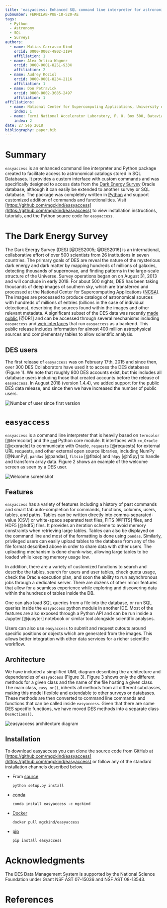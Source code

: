 ```yaml
---
title: 'easyaccess: Enhanced SQL command line interpreter for astronomical surveys'
pubnumber: FERMILAB-PUB-18-520-AE
tags:
  - Python
  - Astronomy
  - SQL
  - Surveys
authors:
  - name: Matias Carrasco Kind
    orcid: 0000-0002-4802-3194
    affiliation: 1
  - name: Alex Drlica-Wagner
    orcid: 0000-0001-8251-933X
    affiliation: 2
  - name: Audrey Koziol
    orcid: 0000-0001-8234-2116
    affiliation: 1
  - name: Don Petravick
    orcid: 0000-0002-3685-2497
    affiliation: 1
affiliations:
  - name: National Center for Supercomputing Applications, University of Illinois at Urbana-Champaign. 1205 W Clark St, Urbana, IL USA 61801
    index: 1
  - name: Fermi National Accelerator Laboratory, P. O. Box 500, Batavia,IL 60510, USA
    index: 2
date: 27 Sep 2018
bibliography: paper.bib
---
```



# Summary

`easyaccess` is an enhanced command line interpreter and Python package created to facilitate access to astronomical catalogs stored in SQL Databases. It provides a custom interface with custom commands and was specifically designed to access data from the [Dark Energy Survey](https://www.darkenergysurvey.org/) Oracle database, although it can easily be extended to another survey or SQL database. The package was completely written in [Python](https://www.python.org/) and support customized addition of commands and functionalities.
Visit [https://github.com/mgckind/easyaccess](https://github.com/mgckind/easyaccess) to view installation instructions, tutorials, and the Python source code for `easyaccess`.

# The Dark Energy Survey

The Dark Energy Survey (DES) [@DES2005; @DES2016] is an international, collaborative effort of over 500 scientists from 26 institutions in seven countries. The primary goals of DES are reveal the nature of the mysterious dark energy and dark matter by mapping hundreds of millions of galaxies, detecting thousands of supernovae, and finding patterns in the large-scale structure of the Universe. Survey operations began on on August 31, 2013 and will conclude in early 2019. For about 500 nights, DES has been taking thousands of deep images of southern sky, which are transferred and processed at the National Center for Supercomputing Applications ([NCSA](http://www.ncsa.illinois.edu/)). The images are processed to produce catalogs of astronomical sources with hundreds of millions of entries (billions in the case of individual detections), describing the sources found within the images and other relevant metadata.
A significant subset of the DES data was recently [made  public](https://des.ncsa.illinois.edu/releases/dr1) [@DR1] and can be accessed through several mechanisms including `easyaccess` and [web interfaces](https://des.ncsa.illinois.edu/easyweb/) that run `easyaccess` as a backend. This public release includes information for almost 400 million astrophysical sources and complementary tables to allow scientific analysis.

## DES users

The first release of `easyaccess` was on February 17th, 2015 and since then, over 300 DES Collaborators have used it to access the DES databases (Figure 1). We note that roughly 800 DES accounts exist, but this includes all database users including those that created accounts before the release of `easyaccess`. In August 2018 (version 1.4.4), we added support for the public DES data release, and since then we have increased the number of public users.

![Number of user since first version](easyaccess_users.png)

# `easyaccess`

`easyaccess` is a command line interpreter that is heavily based on `termcolor` [@termcolor] and the [`cmd`](https://docs.python.org/3/library/cmd.html) Python core module. It interfaces with `cx_Oracle` [@cxoracle] to communicate with Oracle, `requests` [@requests] for external URL requests, and other external open source libraries, including NumPy [@NumPy], `pandas` [@pandas], `fitsio` [@fitsio] and `h5py` [@h5py] to handle and transform array data. 
Figure 2 shows an example of the welcome screen as seen by a DES user.

![Welcome screenshot](easyaccess_welcome.png)

## Features

 `easyaccess` has a variety of features including a history of past commands and smart tab auto-completion for commands, functions, columns, users, tables, and paths. Tables can be written directly into comma-separated-value (CSV) or white-space separated text files, FITS [@FITS] files, and HDF5 [@hdf5] files. It provides an iteration scheme to avoid memory constraints when retrieving large tables. Tables can also be displayed on the command line and most of the formatting is done using `pandas`. Similarly, privileged users can easily upload tables to the database from any of the file format described above in order to share data with other users. The uploading mechanism is done chunk-wise, allowing large tables to be loaded while keeping memory usage low.

 In addition, there are a variety of customized functions to search and describe the tables, search for users and user tables, check quota usage, check the Oracle execution plan, and soon the ability to run asynchronous jobs through a dedicated server. There are dozens of other minor features that allow for a seamless experience while exploring and discovering data within the hundreds of tables inside the DB.

One can also load SQL queries from a file into the database, or run SQL queries inside the `easyaccess` python module in another IDE. Most of the features are also exposed through a Python API and can be run inside a Jupyter [@jupyter] notebook or similar tool alongside scientific analyses.

Users can also use `easyaccess` to submit and request cutouts around specific positions or objects which are generated from the images. This allows better integration with other data services for a richer scientific workflow.

## Architecture

We have included a simplified UML diagram describing the architecture and dependencies of `easyaccess` (Figure 3). Figure 3 shows only the different methods for a given class and the name of the file hosting a given class. The main class, `easy_or()`, inherits all methods from all different subclasses, making this model flexible and extendable to other surveys or databases. These methods are then converted to command line commands and functions that can be called inside `easyaccess`. Given that there are some DES specific functions, we have moved DES methods into a separate class `DesActions()`.

![`easyaccess` architecture diagram](classes_simple.png)

## Installation

To download easyaccess you can clone the source code from GitHub at [https://github.com/mgckind/easyaccess](https://github.com/mgckind/easyaccess) or follow any of the standard installation channels described below.

- From [source](https://github.com/mgckind/easyaccess)

    `python setup.py install`

- [conda](https://conda.io/docs/)

    `conda install easyaccess -c mgckind`

- [Docker](https://hub.docker.com/r/mgckind/easyaccess/)

    `docker pull mgckind/easyaccess`

- [pip](https://pypi.org/project/easyaccess/1.4.4/)

    `pip install easyaccess`


# Acknowledgments

The DES Data Management System is supported by the National Science Foundation under Grant NSF AST 07-15036 and NSF AST 08-13543. 

# References
